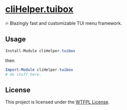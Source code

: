 ﻿# [cliHelper.tuibox](https://www.powershellgallery.com/packages/cliHelper.tuibox)

🔥 Blazingly fast and customizable TUI menu framework.

## Usage

```PowerShell
Install-Module cliHelper.tuibox
```

then

```PowerShell
Import-Module cliHelper.tuibox
# do stuff here.
```

## License

This project is licensed under the [WTFPL License](LICENSE).
